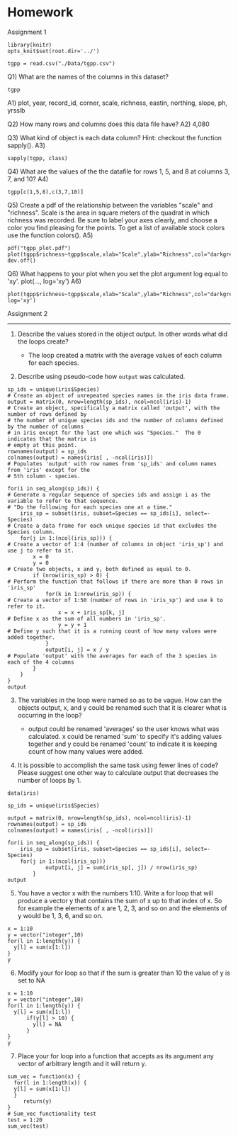 # Homework

Assignment 1

```{r}
library(knitr)
opts_knit$set(root.dir='../')
```

```{r setup, include=FALSE}
tgpp = read.csv("./Data/tgpp.csv")
```
Q1) What are the names of the columns in this dataset?
```{r, eval=FALSE}
tgpp
```
A1) plot, year, record_id, corner, scale, richness, eastin, northing, slope, ph, yrsslb

Q2) How many rows and columns does this data file have?
A2) 4,080

Q3) What kind of object is each data column? Hint: checkout the function sapply().
A3) 
```{r}
sapply(tgpp, class)
```
Q4) What are the values of the the datafile for rows 1, 5, and 8 at columns 3, 7, and 10?
A4) 
```{r}
tgpp[c(1,5,8),c(3,7,10)]
```
Q5) Create a pdf of the relationship between the variables "scale" and "richness". Scale is the area in square meters of the quadrat in which richness was recorded. Be sure to label your axes clearly, and choose a color you find pleasing for the points. To get a list of available stock colors use the function colors(). 
A5) 
```{r}
pdf("tgpp_plot.pdf")
plot(tgpp$richness~tgpp$scale,xlab="Scale",ylab="Richness",col="darkgreen")
dev.off()
```
Q6) What happens to your plot when you set the plot argument log equal to 'xy'. plot(..., log='xy')
A6) 
```{r}
plot(tgpp$richness~tgpp$scale,xlab="Scale",ylab="Richness",col="darkgreen", log='xy')
```

Assignment 2

---
1) Describe the values stored in the object output. In other words what did the loops create?

   - The loop created a matrix with the average values of each column for each species.


2) Describe using pseudo-code how `output` was calculated.
```{r, eval = FALSE}
sp_ids = unique(iris$Species)
# Create an object of unrepeated species names in the iris data frame.
output = matrix(0, nrow=length(sp_ids), ncol=ncol(iris)-1)
# Create an object, specifically a matrix called 'output', with the number of rows defined by 
# the number of unique species ids and the number of columns defined by the number of columns
# in iris except for the last one which was "Species."  The 0 indicates that the matrix is 
# empty at this point.
rownames(output) = sp_ids
colnames(output) = names(iris[ , -ncol(iris)])
# Populates 'output' with row names from 'sp_ids' and column names from 'iris' except for the 
# 5th column - species.

for(i in seq_along(sp_ids)) {
# Generate a regular sequence of species ids and assign i as the variable to refer to that sequence.
# "Do the following for each species one at a time."
    iris_sp = subset(iris, subset=Species == sp_ids[i], select=-Species)
# Create a data frame for each unique species id that excludes the Species column.
    for(j in 1:(ncol(iris_sp))) {
# Create a vector of 1:4 (number of columns in object 'iris_sp') and use j to refer to it.
        x = 0
        y = 0
# Create two objects, x and y, both defined as equal to 0.
        if (nrow(iris_sp) > 0) {
# Perform the function that follows if there are more than 0 rows in 'iris_sp'
            for(k in 1:nrow(iris_sp)) {
# Create a vector of 1:50 (number of rows in 'iris_sp') and use k to refer to it.
                x = x + iris_sp[k, j]
# Define x as the sum of all numbers in 'iris_sp'. 
                y = y + 1
# Define y such that it is a running count of how many values were added together.
            }
            output[i, j] = x / y 
# Populate 'output' with the averages for each of the 3 species in each of the 4 columns
        }
    }
}
output
```


3) The variables in the loop were named so as to be vague. How can the objects output, x, and y could be renamed such that it is clearer what is occurring in the loop?

   - output could be renamed 'averages' so the user knows what was calculated. x could be renamed 'sum' to specify it's adding values together and y could be renamed 'count' to indicate it is keeping count of how many values were added.
   
   
4) It is possible to accomplish the same task using fewer lines of code? Please suggest one other way to calculate output that decreases the number of loops by 1.
```{r}
data(iris)

sp_ids = unique(iris$Species)

output = matrix(0, nrow=length(sp_ids), ncol=ncol(iris)-1)
rownames(output) = sp_ids
colnames(output) = names(iris[ , -ncol(iris)])

for(i in seq_along(sp_ids)) {
    iris_sp = subset(iris, subset=Species == sp_ids[i], select=-Species)
    for(j in 1:(ncol(iris_sp))) 
            output[i, j] = sum(iris_sp[, j]) / nrow(iris_sp) 
        }
output
```


5) You have a vector x with the numbers 1:10. Write a for loop that will produce a vector y that contains the sum of x up to that index of x. So for example the elements of x are 1, 2, 3, and so on and the elements of y would be 1, 3, 6, and so on.

```{r}
x = 1:10
y = vector("integer",10)
for(l in 1:length(y)) {
  y[l] = sum(x[1:l])
}
y
```


6) Modify your for loop so that if the sum is greater than 10 the value of y is set to NA

```{r}
x = 1:10
y = vector("integer",10)
for(l in 1:length(y)) {
  y[l] = sum(x[1:l])
      if(y[l] > 10) {
        y[l] = NA
      }
}
y
```


7) Place your for loop into a function that accepts as its argument any vector of arbitrary length and it will return y.

```{r}
sum_vec = function(x) {
  for(l in 1:length(x)) {
  y[l] = sum(x[1:l])
  }
     return(y)
}
# Sum_vec functionality test
test = 1:20
sum_vec(test)
```